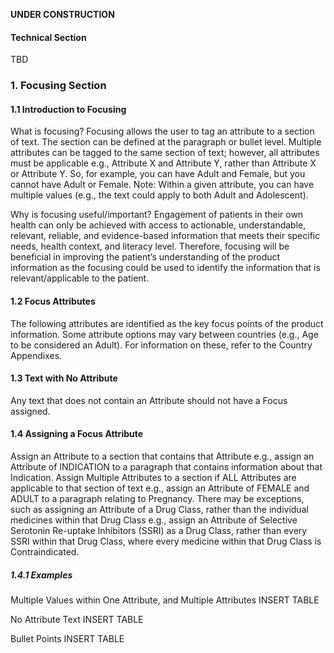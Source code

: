 **UNDER CONSTRUCTION**
#### Technical Section

TBD

### 1.	Focusing Section 

#### 1.1	Introduction to Focusing

What is focusing?
Focusing allows the user to tag an attribute to a section of text. The section can be defined at the paragraph or bullet level. Multiple attributes can be tagged to the same section of text; however, all attributes must be applicable e.g., Attribute X and Attribute Y, rather than Attribute X or Attribute Y.  So, for example, you can have Adult and Female, but you cannot have Adult or Female. 
Note: Within a given attribute, you can have multiple values (e.g., the text could apply to both Adult and Adolescent).

Why is focusing useful/important?
Engagement of patients in their own health can only be achieved with access to actionable, understandable, relevant, reliable, and evidence-based information that meets their specific needs, health context, and literacy level. Therefore, focusing will be beneficial in improving the patient’s understanding of the product information as the focusing could be used to identify the information that is relevant/applicable to the patient. 

#### 1.2	Focus Attributes 

The following attributes are identified as the key focus points of the product information. Some attribute options may vary between countries (e.g., Age to be considered an Adult). For information on these, refer to the Country Appendixes. 

#### 1.3	Text with No Attribute

Any text that does not contain an Attribute should not have a Focus assigned. 

#### 1.4	Assigning a Focus Attribute

Assign an Attribute to a section that contains that Attribute e.g., assign an Attribute of INDICATION to a paragraph that contains information about that Indication. 
Assign Multiple Attributes to a section if ALL Attributes are applicable to that section of text e.g., assign an Attribute of FEMALE and ADULT to a paragraph relating to Pregnancy. 
There may be exceptions, such as assigning an Attribute of a Drug Class, rather than the individual medicines within that Drug Class e.g., assign an Attribute of Selective Serotonin Re-uptake Inhibitors (SSRI) as a Drug Class, rather than every SSRI within that Drug Class, where every medicine within that Drug Class is Contraindicated. 

##### 1.4.1	Examples

Multiple Values within One Attribute, and Multiple Attributes 
INSERT TABLE


No Attribute Text
INSERT TABLE


Bullet Points
INSERT TABLE
